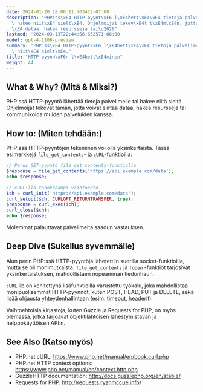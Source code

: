 ```yaml
---
date: 2024-01-20 18:00:11.703472-07:00
description: "PHP:ss\xE4 HTTP-pyynt\xF6 l\xE4hett\xE4\xE4 tietoja palvelimelle tai\
  \ hakee niit\xE4 sielt\xE4. Ohjelmoijat tekev\xE4t t\xE4m\xE4n, jotta voivat siirt\xE4\
  \xE4 dataa, hakea resursseja tai\u2026"
lastmod: '2024-03-13T22:44:56.652571-06:00'
model: gpt-4-1106-preview
summary: "PHP:ss\xE4 HTTP-pyynt\xF6 l\xE4hett\xE4\xE4 tietoja palvelimelle tai hakee\
  \ niit\xE4 sielt\xE4."
title: "HTTP-pyynn\xF6n l\xE4hett\xE4minen"
weight: 44
---
```


## What & Why? (Mitä & Miksi?)
PHP:ssä HTTP-pyyntö lähettää tietoja palvelimelle tai hakee niitä sieltä. Ohjelmoijat tekevät tämän, jotta voivat siirtää dataa, hakea resursseja tai kommunikoida muiden palveluiden kanssa.

## How to: (Miten tehdään:)
PHP:ssä HTTP-pyyntöjen tekeminen voi olla yksinkertaista. Tässä esimerkkejä `file_get_contents`- ja `cURL`-funktioilla:

```PHP
// Perus GET-pyyntö file_get_contents-funktiolla
$response = file_get_contents('https://api.example.com/data');
echo $response;

// cURL:lla tehokkaampi vaihtoehto
$ch = curl_init('https://api.example.com/data');
curl_setopt($ch, CURLOPT_RETURNTRANSFER, true);
$response = curl_exec($ch);
curl_close($ch);
echo $response;
```

Molemmat palauttavat palvelimelta saadun vastauksen.

## Deep Dive (Sukellus syvemmälle)
Alun perin PHP:ssä HTTP-pyyntöjä lähetettiin suorilla socket-funktioilla, mutta se oli monimutkaista. `file_get_contents` ja `fopen` -funktiot tarjosivat yksinkertaistuksen, mahdollistaen nopeamman tiedonhaun.

`cURL` lib on kehitettynä lisäfunktioilla varustettu työkalu, joka mahdollistaa monipuolisemmat HTTP-pyynnöt, kuten POST, HEAD, PUT ja DELETE, sekä lisää ohjausta yhteydenhallintaan (esim. timeout, headerit).

Vaihtoehtoisia kirjastoja, kuten Guzzle ja Requests for PHP, on myös olemassa, jotka tarjoavat objektilähtöisen lähestymistavan ja helppokäyttöisen API:n.

## See Also (Katso myös)
- PHP.net cURL: https://www.php.net/manual/en/book.curl.php
- PHP.net HTTP context options: https://www.php.net/manual/en/context.http.php
- GuzzleHTTP documentation: http://docs.guzzlephp.org/en/stable/
- Requests for PHP: http://requests.ryanmccue.info/
